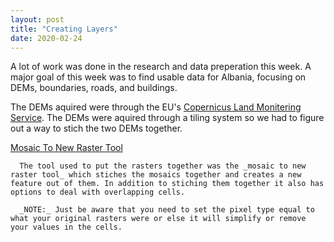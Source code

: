 ```yaml
---
layout: post
title: "Creating Layers"
date: 2020-02-24
---
```


A lot of work was done in the research and data preperation this week. A major goal of this week was to find usable data for Albania, focusing on DEMs, boundaries, roads, and buildings.

The DEMs aquired were through the EU's [Copernicus Land Monitering Service](https://land.copernicus.eu/). The DEMs were aquired through a tiling system so we had to figure out a way to stich the two DEMs together.

[Mosaic To New Raster Tool](https://pro.arcgis.com/en/pro-app/tool-reference/data-management/mosaic-to-new-raster.htm)
```
  The tool used to put the rasters together was the _mosaic to new raster tool_ which stiches the mosaics together and creates a new feature out of them. In addition to stiching them together it also has options to deal with overlapping cells.
  
  _NOTE:_ Just be aware that you need to set the pixel type equal to what your original rasters were or else it will simplify or remove your values in the cells.
```
